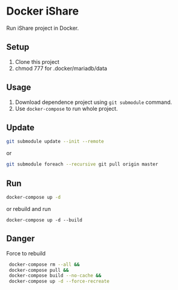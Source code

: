 # Docker iShare

Run iShare project in Docker.

## Setup

1. Clone this project
2. chmod 777 for .docker/mariadb/data

## Usage

1. Download dependence project using `git submodule` command.
2. Use `docker-compose` to run whole project.


## Update 

```bash
git submodule update --init --remote
```

or

```bash
git submodule foreach --recursive git pull origin master
```

## Run
```bash
docker-compose up -d
```

or rebuild and run

```
docker-compose up -d --build
```

## Danger

Force to rebuild

```sh
 docker-compose rm --all &&
 docker-compose pull &&
 docker-compose build --no-cache &&
 docker-compose up -d --force-recreate
```

